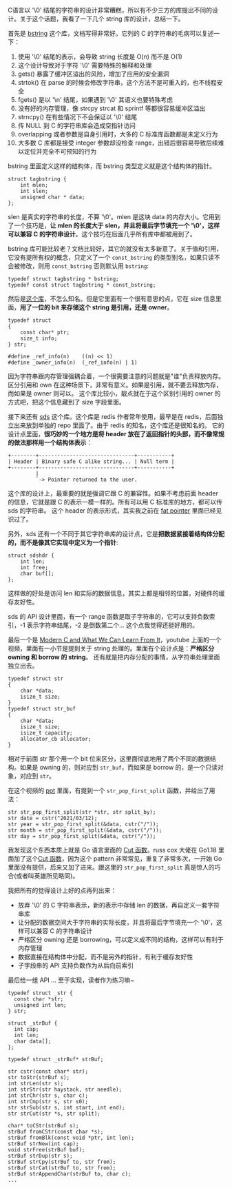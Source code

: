 C语言以 '\0' 结尾的字符串的设计非常糟糕，所以有不少三方的库提出不同的设计。关于这个话题，我看了一下几个 string 库的设计，总结一下。

首先是 [bstring](https://raw.githubusercontent.com/websnarf/bstrlib/master/bstrlib.txt) 这个库，文档写得非常好。它列的 C 的字符串的毛病可以复述一下：

1. 使用 '\0' 结尾的表示，会导致 string 长度是 O(n) 而不是 O(1)
2. 这个设计导致对于字符 '\0' 需要特殊的解释和处理
3. gets() 暴露了缓冲区溢出的风险，增加了应用的安全漏洞
4. strtok() 在 parse 的时候会修改字符串，这个方法不是可重入的，也不线程安全
5. fgets() 是以 '\n' 结尾，如果遇到 '\0' 其语义也要特殊考虑
6. 没有好的内存管理，像 strcpy strcat 和 sprintf 等都很容易缓冲区溢出
7. strncpy() 在有些情况下不会保证以 '\0' 结尾
8. 传 NULL 到 C 的字符串库会造成空指针访问
9. overlapping 或者参数是自身引用时，大多的 C 标准库函数都是未定义行为
10. 大多数 C 库都是接受 integer 参数却没检查 range，出错后很容易导致后续难以定位并完全不可预知的行为

bstring 里面定义这样的结构体，而 bstring 类型定义就是这个结构体的指针。

```
struct tagbstring {
	int mlen;
	int slen;
	unsigned char * data;
};
```

slen 是真实的字符串的长度，不算 '\0'。mlen 是这块 data 的内存大小。它用到了一个技巧是，**让 mlen 的长度大于 slen，并且将最后字节填充一个 '\0'，这样可以兼容 C 的字符串设计**。这个技巧在后面几乎所有库中都被用到了。

bstring 库可能比较老？文档比较好，其它的就没有太多新意了。关于值和引用，它没有提所有权的概念，只定义了一个 `const_bstring` 的类型别名，如果只读不会被修改，则用 `const_bstring` 否则默认用 `bstring`:

```
typedef struct tagbstring * bstring;
typedef const struct tagbstring * const_bstring;
```

然后是[这个库](https://github.com/maxim2266/str)，不怎么知名。但是它里面有一个很有意思的点，它在 size 信息里面，**用了一位的 bit 来存储这个 string 是引用，还是 owner**。

```
typedef struct
{
	const char* ptr;
	size_t info;
} str;

#define _ref_info(n)	((n) << 1)
#define _owner_info(n)	(_ref_info(n) | 1)
```

因为字符串跟内存管理强耦合着，一个很需要注意的问题就是"谁"负责释放内存。区分引用和 own 在这种场景下，非常有意义。如果是引用，就不要去释放内存，而如果是 owner 则可以。
这个库比较小，靓点就在于这个区别引用的 owner 的方式吧，把这个信息藏到了 size 字段里面。


接下来还有 [sds](https://github.com/antirez/sds) 这个库。这个库是 redis 作者常年使用，最早是在 redis，后面独立出来放到单独的 repo 里面了。由于 redis 的知名，这个库还是很知名的。
它的设计点里面，**很巧妙的一个地方是将 header 放在了返回指针的头部，而不像常规的做法那样用一个结构体表示**：

```
+--------+-------------------------------+-----------+
| Header | Binary safe C alike string... | Null term |
+--------+-------------------------------+-----------+
         |
         `-> Pointer returned to the user.
```

这个库的设计上，最重要的就是强调它跟 C 的兼容性。如果不考虑前面 header 的信息，它就是跟 C 的表示一模一样的。所有可以用 C 标准库的地方，都可以传 sds 的字符串。
这个 header 的表示形式，其实我之前在 [fat pointer](fat-pointer.md) 里面已经见识过了。

另外，sds 还有一个不同于其它字符串库的设计点，它是**把数据紧接着结构体分配的，而不是像其它实现中定义为一个指针**:

```
struct sdshdr {
    int len;
    int free;
    char buf[];
};
```

这样做的好处是访问 len 和实际的数据信息，其实上都是相邻的位置，对硬件的缓存友好性。

sds 的 API 设计里面，有一个 range 函数是取子字符串的，它可以支持负数索引，-1 表示字符串结尾，-2 是倒数第二个... 这个点我觉得还挺好用的。


最后一个是 [Modern C and What We Can Learn From It](https://www.youtube.com/watch?v=QpAhX-gsHMs)，youtube 上面的一个视频，里面有一小节是提到关于 string 处理的。里面有个设计点是：**严格区分 owning 和 borrow 的 string**。
还有就是把内存分配的事情，从字符串处理里面独立出去。

```
typedef struct str
{
	char *data;
	isize_t size;
}
typedef struct str_buf
{
	char *data;
	isize_t size;
	isize_t capacity;
	allocator_cb allocator;
}
```

相对于前面 str 那个用一个 bit 位来区分，这里面彻底地用了两个不同的数据结构。如果是 owning 的，则对应到 `str_buf`，而如果是 borrow 的，是一个只读对象，对应到 `str`。

在这个视频的 [ppt](https://accu.org/conf-docs/PDFs_2021/luca_sass_modern_c_and_what_we_can_learn_from_it.pdf) 里面，有提到一个 `str_pop_first_split` 函数，并给出了用法：

```
str str_pop_first_split(str *str, str split_by);
str date = cstr("2021/03/12);
str year = str_pop_first_split(&data, cstr("/"));
str month = str_pop_first_split(&data, cstr("/"));
str day = str_pop_first_split(&data, cstr("/"));
```

我发现这个东西本质上就是 Go 语言里面的 [Cut 函数](https://pkg.go.dev/strings#Cut)。russ cox 大佬在 Go1.18 里面加了这个[Cut 函数](https://github.com/golang/go/issues/46336)，因为这个 pattern 非常常见，重复了非常多次，一开始 Go 里面没有提供，后来又加了进来。跟这里的 `str_pop_first_split` 真是惊人的巧合(或者叫英雄所见略同)。


我把所有的觉得设计上好的点再列出来：

* 放弃 '\0' 的 C 字符串表示，新的表示中存储 len 的数据，再自定义一套字符串库
* 让分配的数据空间大于字符串的实际长度，并且将最后字节填充一个 '\0'，这样可以兼容 C 的字符串设计
* 严格区分 owning 还是 borrowing，可以定义成不同的结构，这样可以有利于内存管理
* 数据直接在结构体中分配，而不是另外的指针，有利于缓存友好性
* 子字段串的 API 支持负数作为从后向前索引


最后给一组 API ... 至于实现，读者作为练习嘛~

```
typedef struct _str {
  const char *str;
  unsigned int len;
} str;

struct _strBuf {
  int cap;
  int len;
  char data[];
};

typedef struct _strBuf* strBuf;

str cstr(const char* str);
str toStr(strBuf s);
int strLen(str s);
int strStr(str haystack, str needle);
int strChr(str s, char c);
int strCmp(str s, str s0);
str strSub(str s, int start, int end);
str strCut(str *s, str split);

char* toCStr(strBuf s);
strBuf fromCStr(const char *s);
strBuf fromBlk(const void *ptr, int len);
strBuf strNew(int cap);
void strFree(strBuf buf);
strBuf strDup(str s);
strBuf strCpy(strBuf to, str from);
strBuf strCat(strBuf to, str from);
strBuf strAppendChar(strBuf to, char c);
...
```
